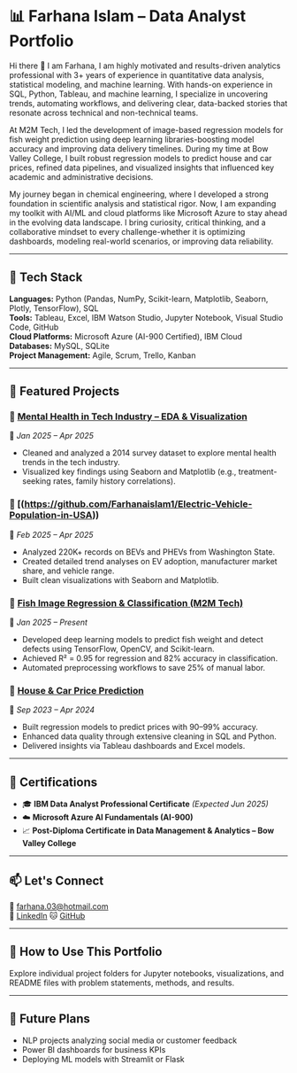 # 📊 Farhana Islam – Data Analyst Portfolio

Hi there 👋 I am Farhana, I am highly motivated and results-driven analytics professional with 3+ years of experience in quantitative data analysis, statistical modeling, and machine learning.  With hands-on experience in SQL, Python, Tableau, and machine learning, I specialize in uncovering trends, automating workflows, and delivering clear, data-backed stories that resonate across technical and non-technical teams.

At M2M Tech, I led the development of image-based regression models for fish weight prediction using deep learning libraries-boosting model accuracy and improving data delivery timelines. During my time at Bow Valley College, I built robust regression models to predict house and car prices, refined data pipelines, and visualized insights that influenced key academic and administrative decisions.

My journey began in chemical engineering, where I developed a strong foundation in scientific analysis and statistical rigor. Now, I am expanding my toolkit with AI/ML and cloud platforms like Microsoft Azure to stay ahead in the evolving data landscape. I bring curiosity, critical thinking, and a collaborative mindset to every challenge-whether it is optimizing dashboards, modeling real-world scenarios, or improving data reliability.


---

## 🔧 Tech Stack
**Languages:** Python (Pandas, NumPy, Scikit-learn, Matplotlib, Seaborn, Plotly, TensorFlow), SQL  
**Tools:** Tableau, Excel, IBM Watson Studio, Jupyter Notebook, Visual Studio Code, GitHub  
**Cloud Platforms:** Microsoft Azure (AI-900 Certified), IBM Cloud  
**Databases:** MySQL, SQLite  
**Project Management:** Agile, Scrum, Trello, Kanban

---

## 📁 Featured Projects

### 🔹 [Mental Health in Tech Industry – EDA & Visualization](https://github.com/yourusername/mental-health-in-tech)
📅 *Jan 2025 – Apr 2025*  
- Cleaned and analyzed a 2014 survey dataset to explore mental health trends in the tech industry.  
- Visualized key findings using Seaborn and Matplotlib (e.g., treatment-seeking rates, family history correlations).

### 🔹 [(https://github.com/Farhanaislam1/Electric-Vehicle-Population-in-USA))
📅 *Feb 2025 – Apr 2025*  
- Analyzed 220K+ records on BEVs and PHEVs from Washington State.  
- Created detailed trend analyses on EV adoption, manufacturer market share, and vehicle range.  
- Built clean visualizations with Seaborn and Matplotlib.

### 🔹 [Fish Image Regression & Classification (M2M Tech)](https://github.com/yourusername/fish-weight-estimation)
📅 *Jan 2025 – Present*  
- Developed deep learning models to predict fish weight and detect defects using TensorFlow, OpenCV, and Scikit-learn.  
- Achieved R² = 0.95 for regression and 82% accuracy in classification.  
- Automated preprocessing workflows to save 25% of manual labor.

### 🔹 [House & Car Price Prediction](https://github.com/yourusername/price-prediction-project)
📅 *Sep 2023 – Apr 2024*  
- Built regression models to predict prices with 90–99% accuracy.  
- Enhanced data quality through extensive cleaning in SQL and Python.  
- Delivered insights via Tableau dashboards and Excel models.

---

## 📜 Certifications
- 🎓 **IBM Data Analyst Professional Certificate** *(Expected Jun 2025)*  
- ☁️ **Microsoft Azure AI Fundamentals (AI-900)**  
- 📈 **Post-Diploma Certificate in Data Management & Analytics – Bow Valley College**

---

## 📫 Let's Connect
📧 farhana.03@hotmail.com  
🔗 [LinkedIn](https://www.linkedin.com/in/farhana-islam-261938262/) 
🐱 [GitHub](https://github.com/Farhanaislam1)

---

## 📌 How to Use This Portfolio
Explore individual project folders for Jupyter notebooks, visualizations, and README files with problem statements, methods, and results.

---

## 🔄 Future Plans
- NLP projects analyzing social media or customer feedback  
- Power BI dashboards for business KPIs  
- Deploying ML models with Streamlit or Flask


<!---
Farhanaislam1/Farhanaislam1 is a ✨ special ✨ repository because its `README.md` (this file) appears on your GitHub profile.
You can click the Preview link to take a look at your changes.
--->
